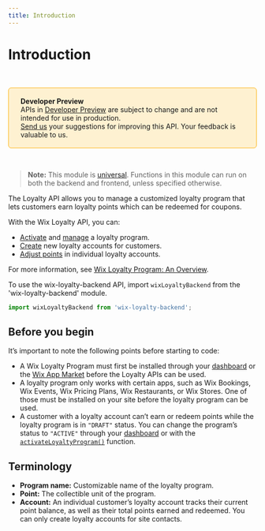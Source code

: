 ```yaml
---
title: Introduction
---
```


# Introduction
&nbsp;
<div style="background-color: #FEF1D1; padding: 18px 24px; border-radius: 6px; border: 1px solid #FDB10C; box-sizing: border-box; display: inline-block">
    <b>Developer Preview</b>
    <br/>
    <span>APIs in <a href="https://www.wix.com/velo/reference/api-overview/developer-preview">Developer Preview</a> are subject to change and are not intended for use in production.<br/><a href="mailto:velo-preview-feedback@wix.com">Send us</a> your suggestions for improving this API. Your feedback is valuable to us.</span>
</div>  

&nbsp;
> **Note:** This module is [universal](/api-overview/api-versions#universal-modules). Functions in this module can run on both the backend and frontend, unless specified otherwise.  

The Loyalty API allows you to manage a customized loyalty program that lets customers earn loyalty points which can be redeemed for coupons.

With the Wix Loyalty API, you can:
- [Activate](wix-loyalty-backend/program/activateloyaltyprogram) and [manage](wix-loyalty-backend/program/updateloyaltyprogram) a loyalty program.
- [Create](wix-loyalty-backend/account/createaccount) new loyalty accounts for customers.
- [Adjust points](wix-loyalty-backend/account/adjustpoints) in individual loyalty accounts.

For more information, see [Wix Loyalty Program: An Overview](https://support.wix.com/en/article/wix-loyalty-program-an-overview).

To use the wix-loyalty-backend API, import `wixLoyaltyBackend` from the 'wix-loyalty-backend' module. 

```javascript
import wixLoyaltyBackend from 'wix-loyalty-backend';
```

## Before you begin

It’s important to note the following points before starting to code:
- A Wix Loyalty Program must first be installed through your [dashboard](https://www.wix.com/my-account/site-selector/?buttonText=Select%20Site&title=Select%20a%20Site&autoSelectOnSingleSite=true&actionUrl=https:%2F%2Fwww.wix.com%2Fdashboard%2F%7B%7BmetaSiteId%7D%7D%2Floyalty-accounts/wizard/) or the [Wix App Market](https://www.wix.com/app-market/loyalty) before the Loyalty APIs can be used. 
- A loyalty program only works with certain apps, such as Wix Bookings, Wix Events, Wix Pricing Plans, Wix Restaurants, or Wix Stores. One of those must be installed on your site before the loyalty program can be used.
- A customer with a loyalty account can’t earn or redeem points while the loyalty program is in `"DRAFT"` status. You can change the program’s status to `"ACTIVE"` through your [dashboard](https://www.wix.com/my-account/site-selector/?buttonText=Select%20Site&title=Select%20a%20Site&autoSelectOnSingleSite=true&actionUrl=https:%2F%2Fwww.wix.com%2Fdashboard%2F%7B%7BmetaSiteId%7D%7D%2Floyalty-accounts/wizard/) or with the [`activateLoyaltyProgram()`](wix-loyalty-backend/program/activateloyaltyprogram) function.

## Terminology

- **Program name:** Customizable name of the loyalty program.
- **Point:** The collectible unit of the program.
- **Account:** An individual customer’s loyalty account tracks their current point balance, as well as their total points earned and redeemed. You can only create loyalty accounts for site contacts.
